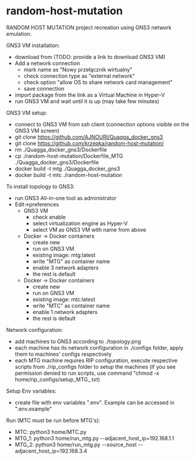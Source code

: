 # random-host-mutation

RANDOM HOST MUTATION project recreation using GNS3 network emulation.

GNS3 VM installation:

- download from (TODO: provide a link to download GNS3 VM)
- Add a network connection
  - mark name as "Nowy przełącznik wirtualny"
  - check connection type as "external network"
  - check option "allow OS to share network card management"
  - save connection
- import package from the link as a Virtual Machine in Hyper-V
- run GNS3 VM and wait until it is up (may take few minutes)

GNS3 VM setup:

- connect to GNS3 VM from ssh client (connection options visible on the GNS3 VM screen)
- git clone https://github.com/AJNOURI/Quagga_docker_gns3
- git clone https://github.com/krzepka/random-host-mutation/
- rm ./Quagga_docker_gns3/Dockerfile
- cp ./random-host-mutation/Dockerfile_MTG ./Quagga_docker_gns3/Dockerfile
- docker build -t mtg ./Quagga_docker_gns3
- docker build -t mtc ./random-host-mutation

To install topology to GNS3:

- run GNS3 All-in-one tool as administrator
- Edit->preferences
  - GNS3 VM
    - check enable
    - select virtualization engine as Hyper-V
    - select VM as GNS3 VM with name from above
  - Docker -> Docker containers
    - create new
    - run on GNS3 VM
    - existing image: mtg:latest
    - write "MTG" as container name
    - enable 3 network adapters
    - the rest is default
  - Docker -> Docker containers
    - create new
    - run on GNS3 VM
    - existing image: mtc:latest
    - write "MTC" as container name
    - enable 1 network adapters
    - the rest is default

Network configuration:

- add machines to GNS3 according to ./topology.png
- each machine has its network configuration in ./configs folder, apply them to machines' configs respectively
- each MTG machine requires RIP configuration, execute respective scripts from ./rip_configs folder to setup the machines (if you see permission denied to run scripts, use command "chmod -x home/rip_configs/setup_MTG\_<MTG-number>.txt)

Setup Env variables:

- create file with env variables ".env". Example can be accessed in ".env.example"

Run (MTC must be run before MTG's):

- MTC: python3 home/MTC.py
- MTG_1: python3 home/run_mtg.py --adjacent_host_ip=192.168.1.1
- MTG_2: python3 home/run_mtg.py --source_host --adjacent_host_ip=192.168.3.4
